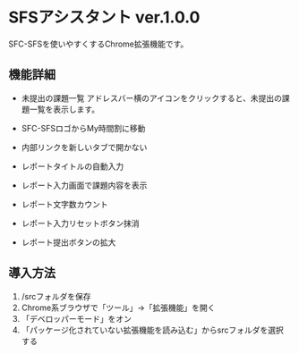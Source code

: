 # SFSアシスタント ver.1.0.0

SFC-SFSを使いやすくするChrome拡張機能です。

## 機能詳細

- 未提出の課題一覧
アドレスバー横のアイコンをクリックすると、未提出の課題一覧を表示します。

- SFC-SFSロゴからMy時間割に移動

- 内部リンクを新しいタブで開かない

- レポートタイトルの自動入力

- レポート入力画面で課題内容を表示

- レポート文字数カウント

- レポート入力リセットボタン抹消

- レポート提出ボタンの拡大

## 導入方法

1. /srcフォルダを保存
1. Chrome系ブラウザで「ツール」→「拡張機能」を開く
1. 「デベロッパーモード」をオン
1. 「パッケージ化されていない拡張機能を読み込む」からsrcフォルダを選択する
